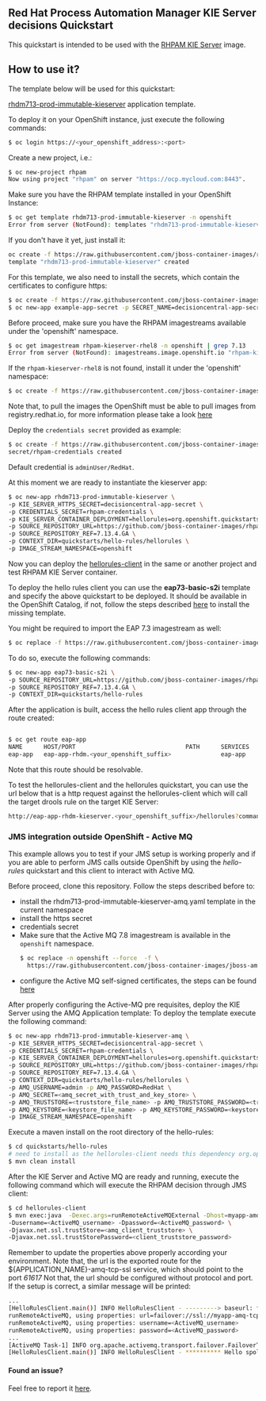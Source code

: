 ## Red Hat Process Automation Manager KIE Server decisions Quickstart

This quickstart is intended to be used with the [RHPAM KIE Server](https://github.com/jboss-container-images/rhpam-7-openshift-image/tree/7.13.4.GA/kieserver) image.

## How to use it?

The template below will be used for this quickstart:

[rhdm713-prod-immutable-kieserver](https://github.com/jboss-container-images/rhpam-7-openshift-image/blob/7.13.4.GA/templates/decision/rhdm713-prod-immutable-kieserver.yaml) application template.

To deploy it on your OpenShift instance, just execute the following commands:


```bash
$ oc login https://<your_openshift_address>:<port>
```

Create a new project, i.e.:

```bash
$ oc new-project rhpam
Now using project "rhpam" on server "https://ocp.mycloud.com:8443".
```

Make sure you have the RHPAM template installed in your OpenShift Instance:
```bash
$ oc get template rhdm713-prod-immutable-kieserver -n openshift
Error from server (NotFound): templates "rhdm713-prod-immutable-kieserver" not found
```
If you don't have it yet, just install it:

```bash
oc create -f https://raw.githubusercontent.com/jboss-container-images/rhpam-7-openshift-image/7.13.4.GA/templates/decision/rhdm713-prod-immutable-kieserver.yaml -n openshift
template "rhdm713-prod-immutable-kieserver" created
```

For this template, we also need to install the secrets, which contain the certificates to configure https:
```bash
$ oc create -f https://raw.githubusercontent.com/jboss-container-images/rhpam-7-openshift-image/7.13.4.GA/example-app-secret-template.yaml
$ oc new-app example-app-secret -p SECRET_NAME=decisioncentral-app-secret
```


Before proceed, make sure you have the RHPAM imagestreams available under the 'openshift' namespace.

 ```bash
$ oc get imagestream rhpam-kieserver-rhel8 -n openshift | grep 7.13
Error from server (NotFound): imagestreams.image.openshift.io "rhpam-kieserver-rhel8" not found
```

If the `rhpam-kieserver-rhel8` is not found, install it under the 'openshift' namespace:
```bash
$ oc create -f https://raw.githubusercontent.com/jboss-container-images/rhpam-7-openshift-image/7.13.4.GA/rhpam713-image-streams.yaml -n openshift
```
Note that, to pull the images the OpenShift must be able to pull images from registry.redhat.io, for more information
please take a look [here](https://access.redhat.com/RegistryAuthentication)


Deploy the `credentials secret` provided as example:

```bash
$ oc create -f https://raw.githubusercontent.com/jboss-container-images/rhpam-7-openshift-image/7.13.4.GA/example-credentials.yaml
secret/rhpam-credentials created
```

Default credential is `adminUser/RedHat`.

At this moment we are ready to instantiate the kieserver app:

```bash
$ oc new-app rhdm713-prod-immutable-kieserver \
-p KIE_SERVER_HTTPS_SECRET=decisioncentral-app-secret \
-p CREDENTIALS_SECRET=rhpam-credentials \
-p KIE_SERVER_CONTAINER_DEPLOYMENT=hellorules=org.openshift.quickstarts:rhpam-kieserver-decisions:1.6.0-SNAPSHOT \
-p SOURCE_REPOSITORY_URL=https://github.com/jboss-container-images/rhpam-7-openshift-image.git \
-p SOURCE_REPOSITORY_REF=7.13.4.GA \
-p CONTEXT_DIR=quickstarts/hello-rules/hellorules \
-p IMAGE_STREAM_NAMESPACE=openshift
```

Now you can deploy the [hellorules-client](hellorules-client) in the same or another project and test RHPAM KIE Server container.

To deploy the hello rules client you can use the **eap73-basic-s2i** template and specify the above quickstart to be deployed. It should be available in the OpenShift Catalog, 
if not, follow the steps described [here](https://github.com/jboss-container-images/jboss-eap-7-openshift-image/blob/eap73/README.adoc) to install the missing template. 

You might be required to import the EAP 7.3 imagestream as well:
```bash
$ oc replace -f https://raw.githubusercontent.com/jboss-container-images/jboss-eap-7-openshift-image/eap73/templates/eap73-image-stream.json -n openshift
```


To do so, execute the following commands:

```bash
$ oc new-app eap73-basic-s2i \
-p SOURCE_REPOSITORY_URL=https://github.com/jboss-container-images/rhpam-7-openshift-image.git \
-p SOURCE_REPOSITORY_REF=7.13.4.GA \
-p CONTEXT_DIR=quickstarts/hello-rules
```

After the application is built, access the hello rules client app through the route created:
```bash

$ oc get route eap-app
NAME      HOST/PORT                               PATH      SERVICES   PORT      TERMINATION   WILDCARD
eap-app   eap-app-rhdm.<your_openshift_suffix>              eap-app    <all>                   None
```

Note that this route should be resolvable.

To test the hellorules-client and the hellorules quickstart, you can use the url below that is a http request against the hellorules-client which
will call the target drools rule on the target KIE Server:

```bash
http://eap-app-rhdm-kieserver.<your_openshift_suffix>/hellorules?command=runRemoteRest&protocol=http&host=myapp-kieserver&port=8080&username=adminUser&password=RedHat
```


### JMS integration outside OpenShift - Active MQ

This example allows you to test if your JMS setup is working properly and if you are able to perform JMS calls outside OpenShift
by using the *hello-rules* quickstart and this client to interact with Active MQ.

Before proceed, clone this repository.
Follow the steps described before to:
 - install the rhdm713-prod-immutable-kieserver-amq.yaml template in the current namespace
 - install the https secret
 - credentials secret
 - Make sure that the Active MQ 7.8 imagestream is available in the `openshift` namespace. 
   ```bash
   $ oc replace -n openshift --force  -f \
     https://raw.githubusercontent.com/jboss-container-images/jboss-amq-7-broker-openshift-image/78-7.8.0.GA/amq-broker-7-image-streams.yaml
   ```
 - configure the Active MQ self-signed certificates, the steps can be found [here](https://access.redhat.com/documentation/en-us/red_hat_amq/2020.q4/html/deploying_amq_broker_on_openshift/deploying_broker-on-ocp-using-templates_broker-ocp#connecting-external-clients-to-template-based-brokers_broker-ocp)

 
After properly configuring the Active-MQ pre requisites, deploy the KIE Server using the AMQ Application template:
To deploy the template execute the following command:

```bash
$ oc new-app rhdm713-prod-immutable-kieserver-amq \
-p KIE_SERVER_HTTPS_SECRET=decisioncentral-app-secret \
-p CREDENTIALS_SECRET=rhpam-credentials \
-p KIE_SERVER_CONTAINER_DEPLOYMENT=hellorules=org.openshift.quickstarts:rhpam-kieserver-decisions:1.6.0-SNAPSHOT \
-p SOURCE_REPOSITORY_URL=https://github.com/jboss-container-images/rhpam-7-openshift-image.git \
-p SOURCE_REPOSITORY_REF=7.13.4.GA \
-p CONTEXT_DIR=quickstarts/hello-rules/hellorules \
-p AMQ_USERNAME=admin -p AMQ_PASSWORD=RedHat \
-p AMQ_SECRET=<amq_secret_with_trust_and_key_store> \
-p AMQ_TRUSTSTORE=<truststore_file_name> -p AMQ_TRUSTSTORE_PASSWORD=<truststore_password> \
-p AMQ_KEYSTORE=<keystore_file_name> -p AMQ_KEYSTORE_PASSWORD=<keystore_password> \
-p IMAGE_STREAM_NAMESPACE=openshift
```


Execute a maven install on the root directory of the hello-rules:
```sh
$ cd quickstarts/hello-rules
# need to install as the hellorules-client needs this dependency org.openshift.quickstarts:rhpam-kieserver-decisions:jar
$ mvn clean install
```

After the KIE Server and Active MQ are ready and running, execute the following command which will execute the RHPAM decision
through JMS client:

```bash
$ cd hellorules-client
$ mvn exec:java  -Dexec.args=runRemoteActiveMQExternal -Dhost=myapp-amq-tcp-ssl-kieserver.apps.test.cloud \
-Dusername=<ActiveMQ_username> -Dpassword=<ActiveMQ_password> \
-Djavax.net.ssl.trustStore=<amq_client_truststore> \
-Djavax.net.ssl.trustStorePassword=<client_truststore_password>
```

Remember to update the properties above properly according your environment. Note that, the url is the exported route for the
${APPLICATION_NAME}-amq-tcp-ssl service, which should point to the port *61617*
Not that, the url should be configured without protocol and port.
If the setup is correct, a similar message will be printed:

```bash
...
[HelloRulesClient.main()] INFO HelloRulesClient - ---------> baseurl: failover://ssl://myapp-amq-tcp-ssl-kieserver.apps.test.cloud:443
runRemoteActiveMQ, using properties: url=failover://ssl://myapp-amq-tcp-ssl-kieserver.apps.test.cloud:443
runRemoteActiveMQ, using properties: username=<ActiveMQ_username>
runRemoteActiveMQ, using properties: password=<ActiveMQ_password>
...
[ActiveMQ Task-1] INFO org.apache.activemq.transport.failover.FailoverTransport - Successfully connected to ssl://myapp-amq-tcp-ssl-kieserver.apps.test.cloud:443
[HelloRulesClient.main()] INFO HelloRulesClient - ********** Hello spolti! **********
```


#### Found an issue?
Feel free to report it [here](https://github.com/jboss-container-images/rhpam-7-openshift-image/issues/new).
